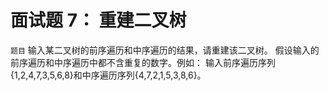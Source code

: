 # 面试题 7： 重建二叉树  
``题目`` 输入某二叉树的前序遍历和中序遍历的结果，请重建该二叉树。
假设输入的前序遍历和中序遍历中都不含重复的数字。例如： 输入前序遍历序列
{1,2,4,7,3,5,6,8}和中序遍历序列{4,7,2,1,5,3,8,6}。  

